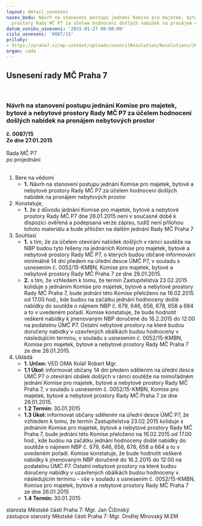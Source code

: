```yaml
---
layout: detail_usneseni
nazev_bodu: Návrh na stanovení postupu jednání Komise pro majetek, bytové a nebytové
  prostory Rady MČ P7 za účelem hodnocení došlých nabídek na pronájem nebytových prostor
datum_vzniku_usneseni: '2015-01-27 00:00:00'
cislo_usneseni: '0087/15'
prilohy:
- https://praha7.cz/wp-content/uploads/councilResolution/Resolutions/26761/6-15-priloha_01_navrhr.pdf
organ: rada
---
```

<div id="ucUsn_pList" class="usn">
	<span><h2>Usnesení rady MČ Praha 7 </h2>
<br></span><div class="standBody">
<span><h3>Návrh na stanovení postupu jednání Komise pro majetek, bytové a nebytové prostory Rady MČ P7 za účelem hodnocení došlých nabídek na pronájem nebytových prostor</h3></span><div class="center">
		<strong>č. 0087/15</strong><br>
	</div>
<div class="center">
		<strong>Ze dne 27.01.2015</strong><br><br>
	</div>Rada MČ P7<br> po projednání<br><br><ol>
<li>Bere na vědomí<ul><li>
<strong>1.</strong> Návrh na stanovení postupu jednání Komise pro majetek, bytové a nebytové prostory Rady MČ P7 za účelem hodnocení došlých nabídek na pronájem nebytových prostor</li></ul>
</li>
<li>Konstatuje,<ul><li>
<strong>1.</strong> že z důvodu jednání Komise pro majetek, bytové a nebytové prostory Rady MČ P7 dne 26.01.2015 není v současné době k dispozici ověřená a podepsaná verze zápisu, tudíž není přílohou tohoto materiálu a bude přiložen na dalším jednání Rady MČ Praha 7</li></ul>
</li>
<li>Souhlasí<ul>
<li>
<strong>1.</strong> s tím, že za účelem otevírání nabídek došlých v rámci soutěže na NBP budou tyto řešeny na jednáních Komise pro majetek, bytové a nebytové prostory Rady MČ P7, o kterých budou občané informováni minimálně 14 dní předem na úřední desce ÚMČ P7, v souladu s usnesením č. 0052/15-KMBN, Komise pro majetek, bytové a nebytové prostory Rady MČ Praha 7 ze dne 26.01.2015.</li>
<li>
<strong>2.</strong> s tím, že vzhledem k tomu, že termín Zastupitelstva 23.02.2015 koliduje s jednáním Komise pro majetek, bytové a nebytové prostory Rady MČ Praha 7, bude jednání této Komise přeloženo na 16.02.2015 od 17.00 hod., kde budou na začátku jednání hodnoceny došlé nabídky do soutěže o nájmem NBP č. 679, 646, 656, 678, 658 a 664 a to v uvedeném pořadí. Komise konstatuje, že bude hodnotit veškeré nabídky k jmenovaným NBP doručené do 16.2.2015 do 12:00 na podatelnu ÚMČ P7. Ostatní nebytové prostory na které budou doručeny nabídky v uzavřených obálkách budou hodnoceny v následujícím termínu, v souladu s usnesením č. 0052/15-KMBN, Komise pro majetek, bytové a nebytové prostory Rady MČ Praha 7 ze dne 26.01.2015.</li>
</ul>
</li>
<li>Ukládá<ul>
<li>
<strong>1. Určen: </strong>VED OMA Kolář Robert Mgr.</li>
<li>
<strong>1.1 Úkol: </strong>informovat občany 14 dní předem sdělením na úřední desce ÚMČ P7 o otevírání obálek došlých v rámci soutěže na mimořádném jednání Komise pro majetek, bytové a nebytové prostory Rady MČ Praha 7, v souladu s usnesením č. 0052/15-KMBN, Komise pro majetek, bytové a nebytové prostory Rady MČ Praha 7 ze dne 26.01.2015.</li>
<li>
<strong>1.2 Termín: </strong>30.01.2015</li>
<li>
<strong>1.3 Úkol: </strong>informovat občany sdělením na úřední desce ÚMČ P7, že vzhledem k tomu, že termín Zastupitelstva 23.02.2015 koliduje s jednáním Komise pro majetek, bytové a nebytové prostory Rady MČ Praha 7, bude jednání této Komise přeloženo na 16.02.2015 od 17.00 hod., kde budou na začátku jednání hodnoceny došlé nabídky do soutěže o nájmem NBP č. 679, 646, 656, 678, 658 a 664 a to v uvedeném pořadí. Komise konstatuje, že bude hodnotit veškeré nabídky k jmenovaným NBP doručené do 16.2.2015 do 12:00 na podatelnu ÚMČ P7. Ostatní nebytové prostory na které budou doručeny nabídky v uzavřených obálkách budou hodnoceny v následujícím termínu - vše v souladu s usnesením č. 0052/15-KMBN, Komise pro majetek, bytové a nebytové prostory Rady MČ Praha 7 ze dne 26.01.2015</li>
<li>
<strong>1.4 Termín: </strong>30.01.2015</li>
</ul>
</li>
</ol>starosta Městské části Praha 7: Mgr. Jan Čižinský<br>zástupce starosty Městské části Praha 7: Mgr. Ondřej Mirovský M.EM 
</div>
</div>